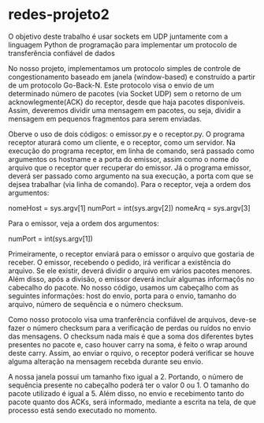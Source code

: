 # redes-projeto2
O objetivo deste trabalho é usar sockets em UDP juntamente com a linguagem Python de programação para implementar um protocolo de transferência confiável de dados

No nosso projeto, implementamos um protocolo simples de controle de congestionamento baseado em janela (window-based) e construído a partir de um protocolo Go-Back-N. Este protocolo visa o envio de um determinado número de pacotes (via Socket UDP) sem o retorno de um acknowlegmente(ACK) do receptor, desde que haja pacotes disponíveis. Assim, deveremos dividir uma mensagem em pacotes, ou seja, dividir a mensagem em pequenos fragmentos para serem enviadas.

Oberve o uso de dois códigos: o emissor.py e o receptor.py. O programa receptor aturará como um cliente, e o receptor, como um servidor. Na execução do programa receptor, em linha de comando, será passado como argumentos os hostname e a porta do emissor, assim como o nome do arquivo que o receptor quer recuperar do emissor. Já o programa emissor, deverá ser passado como argumento na sua execução, a porta com que se dejsea trabalhar (via linha de comando). Para o receptor, veja a ordem dos argumentos:

  nomeHost = sys.argv[1]
	numPort = int(sys.argv[2])
	nomeArq = sys.argv[3]
		
Para o emissor, veja a ordem dos argumentos:

  numPort = int(sys.argv[1])

Primeiramente, o receptor enviará para o emissor o arquivo que gostaria de receber. O emissor, recebendo o pedido, irá verificar a existência do arquivo. Se ele existir, deverá dividir o arquivo em vários pacotes menores. Além disso, após a divisão, o emissor deverá incluir algumas informaçõs no cabecalho do pacote. No nosso código, usamos um cabeçalho com as seguintes informações: host do envio, porta para o envio, tamanho do arquivo, número de sequência e o número checksum.

Como nosso protocolo visa uma tranferência confiável de arquivos, deve-se fazer o número checksum para a verificação de perdas ou ruídos no envio das mensagens. O checksum nada mais é que a soma dos diferentes bytes presentes no pacote e, caso houver carry na soma, é feito o wrap around deste carry. Assim, ao enviar o rquivo, o receptor poderá verificar se houve alguma alteração na mensagem recebda durante seu envio.

A nossa janela possui um tamanho fixo igual a 2. Portando, o número de sequência presente no cabeçalho poderá ter o valor 0 ou 1. O tamanho do pacote utilizado é igual a 5. Além disso, no envio e recebimento tanto do pacote quanto dos ACKs, será informado, mediante a escrita na tela, de que processo está sendo executado no momento.


